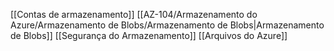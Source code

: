 [[Contas de armazenamento]]
[[AZ-104/Armazenamento do Azure/Armazenamento de Blobs/Armazenamento de Blobs|Armazenamento de Blobs]]
[[Segurança do Armazenamento]]
[[Arquivos do Azure]]


